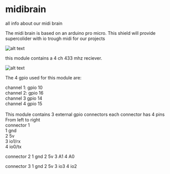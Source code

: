 # midibrain
all info about our midi brain


The midi brain is based on an arduino pro micro. 
This shield will provide supercolider with io trough midi for our projects 


![alt text](https://www.bitsandparts.nl/partpics/0001FUNDUINOMINILEONARDO%5E3_hi.jpg)


this module contains a 4 ch 433 mhz reciever. 

![alt text](https://hobbycomponents.com/2346-large_default/4-channel-433mhz-wireless-receiver-with-remote-fob.jpg)

The 4 gpio used for this module are: 

channel 1: gpio 10 <br>
channel 2: gpio 16 <br>
channel 3 gpio 14 <br>
channel 4 gpio 15 <br>
<br>
This module contains 3 external gpio connectors each connector has 4 pins 
<br>
From left to right<br>
connector 1 <br>
1 gnd <br>
2 5v <br>
3 io1/rx <br>
4 io0/tx <br>

connector 2 
1 gnd 
2 5v 
3 A1
4 A0

connector 3 
1 gnd 
2 5v 
3 io3
4 io2
